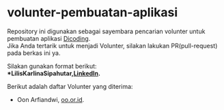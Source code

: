 # volunter-pembuatan-aplikasi
Repository ini digunakan sebagai sayembara pencarian volunter untuk pembuatan aplikasi [Dicoding](www.dicoding.com).<br>
Jika Anda tertarik untuk menjadi Volunter, silakan lakukan PR(pull-request) pada berkas ini ya.<br>

Silakan gunakan format berikut:<br>
**\*LilisKarlinaSipahutar,[LinkedIn](https://www.linkedin.com/in/lilis-karlina-sipahutar-296871255).**

Berikut adalah daftar Volunter yang diterima:
* Oon Arfiandwi, [oo.or.id](https://oo.or.id).
